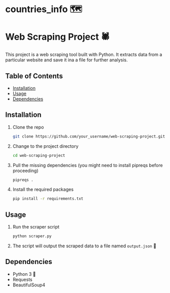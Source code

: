 # countries_info :world_map:

# Web Scraping Project :spider:

This project is a web scraping tool built with Python. It extracts data from a particular website and save it ina a file for further analysis.

## Table of Contents

- [Installation](#installation)
- [Usage](#usage)
- [Dependencies](#dependencies)

## Installation

1. Clone the repo
    ```sh
    git clone https://github.com/your_username/web-scraping-project.git
    ```
2. Change to the project directory
    ```sh
    cd web-scraping-project
    ```

3. Pull the missing dependencies (you might need to install pipreqs before proceeding)
   
   ```sh
   pipreqs .
   ``` 

4. Install the required packages
    ```sh
    pip install -r requirements.txt
    ```

## Usage

1. Run the scraper script
    ```sh
    python scraper.py
    ```
2. The script will output the scraped data to a file named `output.json` :page_with_curl:

## Dependencies

- Python 3 🐍
- Requests 
- BeautifulSoup4 

